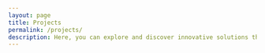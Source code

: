 ```yaml
---
layout: page
title: Projects
permalink: /projects/
description: Here, you can explore and discover innovative solutions that I have developed to streamline and optimize your daily tasks foccussed for web security researches.
---
```

